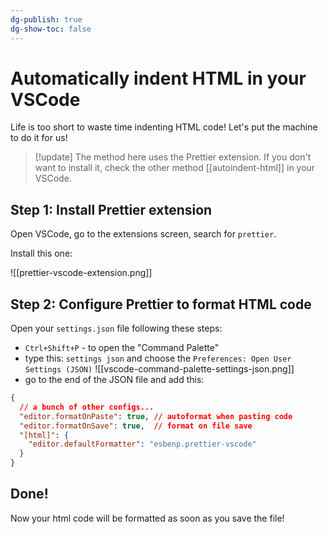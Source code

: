 ```yaml
---
dg-publish: true
dg-show-toc: false
---
```

# Automatically indent HTML in your VSCode

Life is too short to waste time indenting HTML code! Let's put the machine to do it for us!

> [!update]
> The method here uses the Prettier extension. If you don't want to install it, check the other method [[autoindent-html]] in your VSCode.

## Step 1: Install Prettier extension

Open VSCode, go to the extensions screen, search for `prettier`.

Install this one:

![[prettier-vscode-extension.png]]


## Step 2: Configure Prettier to format HTML code

Open your `settings.json` file following these steps:
- `Ctrl+Shift+P` - to open the "Command Palette"
- type this: `settings json` and choose the `Preferences: Open User Settings (JSON)`
![[vscode-command-palette-settings-json.png]]
- go to the end of the JSON file and add this:

```json
{
  // a bunch of other configs...
  "editor.formatOnPaste": true, // autoformat when pasting code
  "editor.formatOnSave": true,  // format on file save
  "[html]": {
    "editor.defaultFormatter": "esbenp.prettier-vscode"
  }
}
```

## Done!

Now your html code will be formatted as soon as you save the file!

